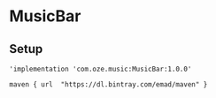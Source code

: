 # MusicBar


## Setup

`'implementation 'com.oze.music:MusicBar:1.0.0'`

`maven { url  "https://dl.bintray.com/emad/maven" }`
